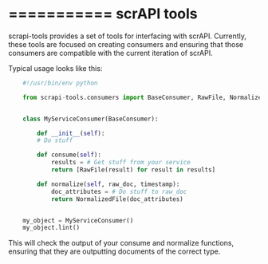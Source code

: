 ===========
scrAPI tools
===========

scrapi-tools provides a set of tools for interfacing with scrAPI. Currently,
these tools are focused on creating consumers and ensuring that those consumers
are compatible with the current iteration of scrAPI.

Typical usage looks like this:
```python
    #!/usr/bin/env python

    from scrapi-tools.consumers import BaseConsumer, RawFile, NormalizedFile


    class MyServiceConsumer(BaseConsumer):

        def __init__(self):
        # Do stuff

        def consume(self):
            results = # Get stuff from your service
            return [RawFile(result) for result in results]

        def normalize(self, raw_doc, timestamp):
            doc_attributes = # Do stuff to raw_doc
            return NormalizedFile(doc_attributes)


    my_object = MyServiceConsumer()
    my_object.lint()
```
This will check the output of your consume and normalize functions,
ensuring that they are outputting documents of the correct type.
